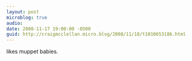 ```yaml
---
layout: post
microblog: true
audio: 
date: 2008-11-17 19:00:00 -0500
guid: http://craigmcclellan.micro.blog/2008/11/18/t1010653186.html
---
```

likes muppet babies.
